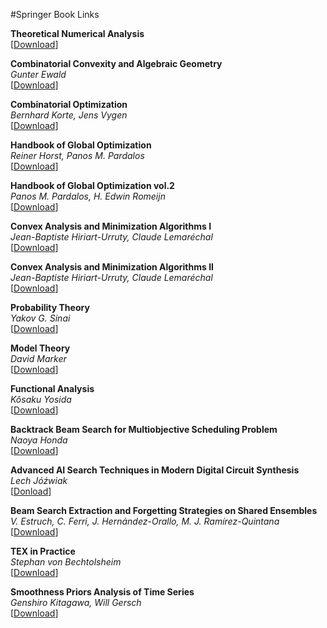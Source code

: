 #Springer Book Links

**Theoretical Numerical Analysis**    
[[Download](http://link.springer.com/book/10.1007/978-0-387-21526-6)]  

**Combinatorial Convexity and Algebraic Geometry**  
*Gunter Ewald*  
[[Download](http://link.springer.com/book/10.1007/978-1-4612-4044-0)]  

**Combinatorial Optimization**  
*Bernhard Korte, Jens Vygen*  
[[Download](http://link.springer.com/book/10.1007/978-3-662-21711-5)]  

**Handbook of Global Optimization**  
*Reiner Horst, Panos M. Pardalos*  
[[Download](http://link.springer.com/book/10.1007/978-1-4615-2025-2)]  

**Handbook of Global Optimization vol.2**  
*Panos M. Pardalos, H. Edwin Romeijn*  
[[Download](http://link.springer.com/book/10.1007/978-1-4757-5362-2)]  

**Convex Analysis and Minimization Algorithms I**  
*Jean-Baptiste Hiriart-Urruty, Claude Lemaréchal*  
[[Download](http://link.springer.com/book/10.1007/978-3-662-02796-7)]  

**Convex Analysis and Minimization Algorithms II**  
*Jean-Baptiste Hiriart-Urruty, Claude Lemaréchal*  
[[Download](http://link.springer.com/book/10.1007/978-3-662-06409-2)]  

**Probability Theory**  
*Yakov G. Sinai*  
[[Download](http://link.springer.com/book/10.1007%2F978-3-662-02845-2)]  

**Model Theory**  
*David Marker*  
[[Download](http://link.springer.com/book/10.1007/b98860)]  

**Functional Analysis**  
*Kôsaku Yosida*  
[[Download](http://link.springer.com/book/10.1007/978-3-642-61859-8)]  

**Backtrack Beam Search for Multiobjective Scheduling Problem**  
*Naoya Honda*  
[[Download](http://link.springer.com/chapter/10.1007/978-3-540-36510-5_19)] 

**Advanced AI Search Techniques in Modern Digital Circuit Synthesis**  
*Lech Jóźwiak*  
[[Donload](http://link.springer.com/chapter/10.1007/978-1-4020-2075-9_5)]   

**Beam Search Extraction and Forgetting Strategies on Shared Ensembles**  
*V. Estruch, C. Ferri, J. Hernández-Orallo, M. J. Ramírez-Quintana*  
[[Download](http://link.springer.com/chapter/10.1007/3-540-44938-8_21)]  

**TEX in Practice**  
*Stephan von Bechtolsheim*  
[[Download](http://link.springer.com/book/10.1007/978-1-4613-9139-5)]  

**Smoothness Priors Analysis of Time Series**  
*Genshiro Kitagawa, Will Gersch*  
[[Download](http://link.springer.com/book/10.1007/978-1-4612-0761-0)]  









